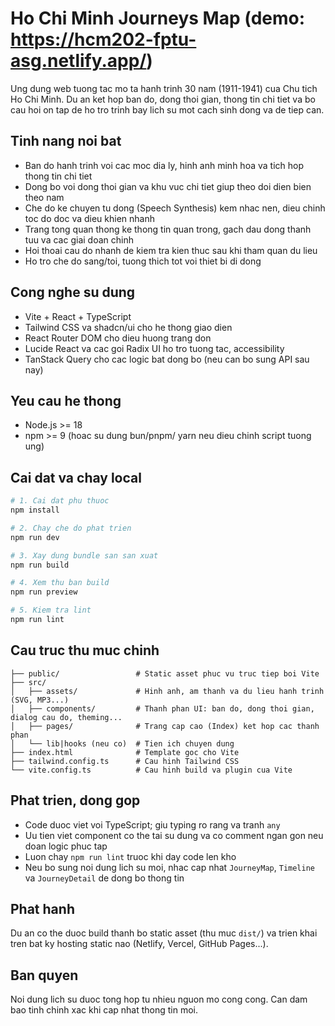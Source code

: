 # Ho Chi Minh Journeys Map (demo: https://hcm202-fptu-asg.netlify.app/)

Ung dung web tuong tac mo ta hanh trinh 30 nam (1911-1941) cua Chu tich Ho Chi Minh. Du an ket hop ban do, dong thoi gian, thong tin chi tiet va bo cau hoi on tap de ho tro trinh bay lich su mot cach sinh dong va de tiep can.

## Tinh nang noi bat
- Ban do hanh trinh voi cac moc dia ly, hinh anh minh hoa va tich hop thong tin chi tiet
- Dong bo voi dong thoi gian va khu vuc chi tiet giup theo doi dien bien theo nam
- Che do ke chuyen tu dong (Speech Synthesis) kem nhac nen, dieu chinh toc do doc va dieu khien nhanh
- Trang tong quan thong ke thong tin quan trong, gach dau dong thanh tuu va cac giai doan chinh
- Hoi thoai cau do nhanh de kiem tra kien thuc sau khi tham quan du lieu
- Ho tro che do sang/toi, tuong thich tot voi thiet bi di dong

## Cong nghe su dung
- Vite + React + TypeScript
- Tailwind CSS va shadcn/ui cho he thong giao dien
- React Router DOM cho dieu huong trang don
- Lucide React va cac goi Radix UI ho tro tuong tac, accessibility
- TanStack Query cho cac logic bat dong bo (neu can bo sung API sau nay)

## Yeu cau he thong
- Node.js >= 18
- npm >= 9 (hoac su dung bun/pnpm/ yarn neu dieu chinh script tuong ung)

## Cai dat va chay local
```sh
# 1. Cai dat phu thuoc
npm install

# 2. Chay che do phat trien
npm run dev

# 3. Xay dung bundle san san xuat
npm run build

# 4. Xem thu ban build
npm run preview

# 5. Kiem tra lint
npm run lint
```

## Cau truc thu muc chinh
```
├── public/                 # Static asset phuc vu truc tiep boi Vite
├── src/
│   ├── assets/             # Hinh anh, am thanh va du lieu hanh trinh (SVG, MP3...)
│   ├── components/         # Thanh phan UI: ban do, dong thoi gian, dialog cau do, theming...
│   ├── pages/              # Trang cap cao (Index) ket hop cac thanh phan
│   └── lib|hooks (neu co)  # Tien ich chuyen dung
├── index.html              # Template goc cho Vite
├── tailwind.config.ts      # Cau hinh Tailwind CSS
└── vite.config.ts          # Cau hinh build va plugin cua Vite
```

## Phat trien, dong gop
- Code duoc viet voi TypeScript; giu typing ro rang va tranh `any`
- Uu tien viet component co the tai su dung va co comment ngan gon neu doan logic phuc tap
- Luon chay `npm run lint` truoc khi day code len kho
- Neu bo sung noi dung lich su moi, nhac cap nhat `JourneyMap`, `Timeline` va `JourneyDetail` de dong bo thong tin

## Phat hanh
Du an co the duoc build thanh bo static asset (thu muc `dist/`) va trien khai tren bat ky hosting static nao (Netlify, Vercel, GitHub Pages...).

## Ban quyen
Noi dung lich su duoc tong hop tu nhieu nguon mo cong cong. Can dam bao tinh chinh xac khi cap nhat thong tin moi.
